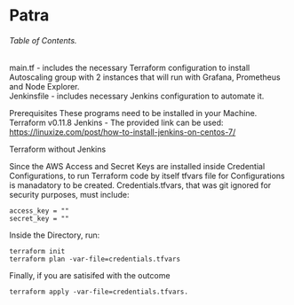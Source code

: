 # Patra

###### Table of Contents. 
main.tf - includes the necessary Terraform configuration to install Autoscaling group with 2 instances that will run with Grafana, Prometheus and Node Explorer.  
Jenkinsfile - includes necessary Jenkins configuration to automate it. 
  
Prerequisites
These programs need to be installed in your Machine.
Terraform v0.11.8
Jenkins - The provided link can be used: https://linuxize.com/post/how-to-install-jenkins-on-centos-7/

Terraform without Jenkins

Since the AWS Access and Secret Keys are installed inside Credential Configurations, to run Terraform code by itself tfvars file for Configurations is manadatory to be created. Credentials.tfvars, that was git ignored for security purposes, must include:

```
access_key = ""
secret_key = ""
```

Inside the Directory, run:
```
terraform init
terraform plan -var-file=credentials.tfvars
```
Finally, if you are satisifed with the outcome

```
terraform apply -var-file=credentials.tfvars. 
```
